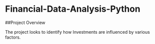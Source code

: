 # Financial-Data-Analysis-Python

##Project Overview

The project looks to identify how Investments are influenced by various factors. 
